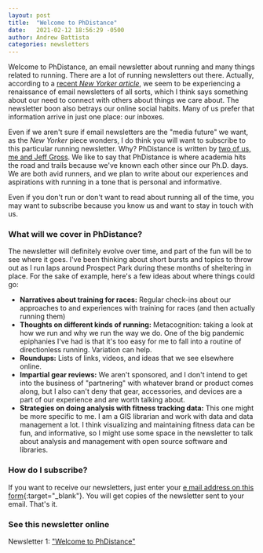 ```yaml
---
layout: post
title:  "Welcome to PhDistance"
date:   2021-02-12 18:56:29 -0500
author: Andrew Battista
categories: newsletters
---
```

Welcome to PhDistance, an email newsletter about running and many things related to running. There are a lot of running newsletters out there. Actually, according to a [recent _New Yorker article_](https://www.newyorker.com/magazine/2021/01/04/is-substack-the-media-future-we-want), we seem to be experiencing a renaissance of email newsletters of all sorts, which I think says something about our need to connect with others about things we care about. The newsletter boon also betrays our online social habits. Many of us prefer that information arrive in just one place: our inboxes.

Even if we aren't sure if email newsletters are the "media future" we want, as the _New Yorker_ piece wonders, I do think you will want to subscribe to this particular running newsletter. Why? PhDistance is written by [two of us, me and Jeff Gross](/about). We like to say that PhDistance is where academia hits the road and trails because we've known each other since our Ph.D. days. We are both avid runners, and we plan to write about our experiences and aspirations with running in a tone that is personal and informative.

Even if you don't run or don't want to read about running all of the time, you may want to subscribe because you know us and want to stay in touch with us.

### What will we cover in PhDistance?

The newsletter will definitely evolve over time, and part of the fun will be to see where it goes. I've been thinking about short bursts and topics to throw out as I run laps around Prospect Park during these months of sheltering in place. For the sake of example, here's a few ideas about where things could go:

- **Narratives about training for races:** Regular check-ins about our approaches to and experiences with training for races (and then actually running them)
- **Thoughts on different kinds of running:** Metacognition: taking a look at how we run and why we run the way we do. One of the big pandemic epiphanies I've had is that it's too easy for me to fall into a routine of directionless running. Variation can help.
- **Roundups:** Lists of links, videos, and ideas that we see elsewhere online.
- **Impartial gear reviews:** We aren't sponsored, and I don't intend to get into the business of "partnering" with whatever brand or product comes along, but I also can't deny that gear, accessories, and devices are a part of our experience and are worth talking about.
- **Strategies on doing analysis with fitness tracking data:** This one might be more specific to me. I am a GIS librarian and work with data and data management a lot. I think visualizing and maintaining fitness data can be fun, and informative, so I might use some space in the newsletter to talk about analysis and management with open source software and libraries.

### How do I subscribe?

If you want to receive our newsletters, just enter your [e mail address on this form](https://forms.gle/NHEsBP1wo11yYrZj7){:target="_blank"}. You will get copies of the newsletter sent to your email. That's it.

### See this newsletter online

Newsletter 1: ["Welcome to PhDistance"]()
